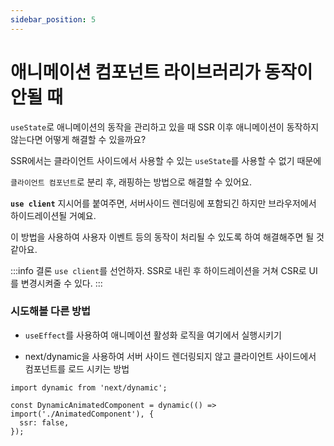 ```yaml
---
sidebar_position: 5
---
```


# 애니메이션 컴포넌트 라이브러리가 동작이 안될 때

`useState`로 애니메이션의 동작을 관리하고 있을 때 SSR 이후 애니메이션이 동작하지 않는다면 어떻게 해결할 수 있을까요?

SSR에서는 클라이언트 사이드에서 사용할 수 있는 `useState`를 사용할 수 없기 때문에

`클라이언트 컴포넌트`로 분리 후, 래핑하는 방법으로 해결할 수 있어요.

**`use client`** 지시어를 붙여주면, 서버사이드 렌더링에 포함되긴 하지만 브라우저에서 하이드레이션될 거예요.

이 방법을 사용하여 사용자 이벤트 등의 동작이 처리될 수 있도록 하여 해결해주면 될 것
같아요.

:::info 결론
`use client`를 선언하자.
SSR로 내린 후 하이드레이션을 거쳐 CSR로 UI를 변경시켜줄 수 있다.
:::

### 시도해볼 다른 방법

- `useEffect`를 사용하여 애니메이션 활성화 로직을 여기에서 실행시키기

- next/dynamic을 사용하여 서버 사이드 렌더링되지 않고 클라이언트 사이드에서 컴포넌트를 로드 시키는 방법

```tsx
import dynamic from 'next/dynamic';

const DynamicAnimatedComponent = dynamic(() => import('./AnimatedComponent'), {
  ssr: false,
});
```
